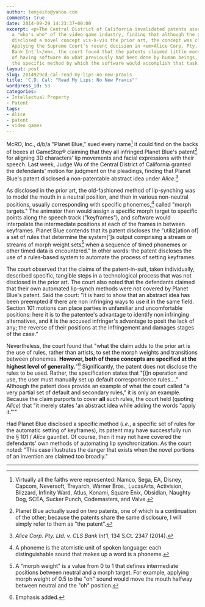 ```yaml
---
author: temjeito@yahoo.com
comments: true
date: 2014-09-29 14:23:37+00:00
excerpt: <p>The Central District of California invalidated patents asserted against
  a "who's who" of the video game industry, finding that although the patents-in-suit
  disclosed a novel concept vis-à-vis the prior art, the concept was claimed too broadly.
  Applying the Supreme Court's recent decision in <em>Alice Corp. Pty. Ltd. v. CLS
  Bank Int'l</em>, the court found that the patents claimed little more than the idea
  of having software do what previously had been done by human beings, without disclosing
  the specific method by which the software would accomplish that task.</p>
layout: post
slug: 2014929cd-cal-read-my-lips-no-new-praxis
title: 'C.D. Cal: "Read My Lips: No New Praxis"'
wordpress_id: 53
categories:
- Intellectual Property
- Patent
tags:
- Alice
- patent
- video games
---
```

McRO, Inc., d/b/a "Planet Blue," sued every name[^1] it could find on the backs of boxes at GameStop® claiming that they all infringed Planet Blue's patent[^2] for aligning 3D characters' lip movements and facial expressions with their speech. Last week, Judge Wu of the Central District of California granted the defendants' motion for judgment on the pleadings, finding that Planet Blue's patent disclosed a non-patentable abstract idea under *Alice*.[^3]

As disclosed in the prior art, the old-fashioned method of lip-synching was to model the mouth in a neutral position, and then in various non-neutral positions, usually corresponding with specific phonemes,[^4] called "morph targets." The animator then would assign a specific morph target to specific points along the speech track ("keyframes"), and software would interpolate the intermediate positions at each of the frames in between keyframes. Planet Blue contends that its patent discloses the "utiliz\[ation of\] a set of rules that determine the system\['\]s output comprising a stream or streams of morph weight sets[^5] when a sequence of timed phonemes or other timed data is encountered." In other words: the patent discloses the use of a rules-based system to automate the process of setting keyframes.

The court observed that the claims of the patent-in-suit, taken individually, described specific, tangible steps in a technological process that was not disclosed in the prior art. The court also noted that the defendants claimed that their own automated lip-synch methods were not covered by Planet Blue's patent. Said the court: "It is hard to show that an abstract idea has been preempted if there are non infringing ways to use it in the same field. Section 101 motions can place parties in unfamiliar and uncomfortable positions: here it is to the patentee's advantage to identify non infringing alternatives, and it is the accused infringer's advantage to posit the lack of any; the reverse of their positions at the infringement and damages stages of the case."

Nevertheless, the court found that "what the claim adds to the prior art is the use of rules, rather than artists, to set the morph weights and transitions between phonemes. **However, both of these concepts are specified at the highest level of generality.**"[^6] Significantly, the patent does not disclose the rules to be used. Rather, the specification states that "\[i\]n operation and use, the user must manually set up default correspondence rules…." Although the patent does provide an example of what the court called "a very partial set of default and secondary rules," it is only an example. Because the claim purports to cover **all** such rules, the court held (quoting *Alice*) that "it merely states 'an abstract idea while adding the words "apply it."'"

Had Planet Blue disclosed a specific method (*i.e.*, a specific set of rules for the automatic setting of keyframes), its patent may have successfully run the § 101 / *Alice* gauntlet. Of course, then it may not have covered the defendants' own methods of automating lip synchronization. As the court noted: "This case illustrates the danger that exists when the novel portions of an invention are claimed too broadly."

------------------------------------------------------------------------

[^1]: Virtually all the faiths were represented: Namco, Sega, EA, Disney, Capcom, Neversoft, Treyarch, Warner Bros., LucasArts, Activision, Blizzard, Infinity Ward, Atlus, Konami, Square Enix, Obsidian, Naughty Dog, SCEA, Sucker Punch, Codemasters, and Valve. 

[^2]: Planet Blue actually sued on two patents, one of which is a continuation of the other; because the patents share the same disclosure, I will simply refer to them as "the patent". 

[^3]: *Alice Corp. Pty. Ltd. v. CLS Bank Int'l*, 134 S.Ct. 2347 (2014). 

[^4]: A phoneme is the atomistic unit of spoken language: each distinguishable sound that makes up a word is a phoneme. 

[^5]: A "morph weight" is a value from 0 to 1 that defines intermediate positions between neutral and a morph target. For example, applying morph weight of 0.5 to the "oh" sound would move the mouth halfway between neutral and the "oh" position. 

[^6]: Emphasis added. 
